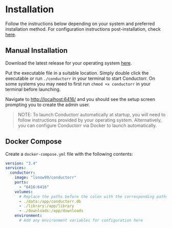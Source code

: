 # Installation

Follow the instructions below depending on your system and preferred installation method. For configuration instructions post-installation, check [here](/guide/configuration.html).

## Manual Installation

Download the latest release for your operating system [here](https://github.com/lsnow99/conductorr/releases).

Put the executable file in a suitable location. Simply double click the executable or run `./conductorr` in your terminal to start Conductorr. On some systems you may need to first run `chmod +x conductorr` in your terminal before launching.

Navigate to [http://localhost:6416/](http://localhost:6416/) and you should see the setup screen prompting you to create the admin user.

> NOTE: To launch Conductorr automatically at startup, you will need to follow instructions provided by your operating system. Alternatively, you can configure Conductorr via Docker to launch automatically.

## Docker Compose

Create a `docker-compose.yml` file with the following contents:

```yml
version: "3.4"
services:
  conductorr:
    image: "lsnow99/conductorr"
    ports:
      - "6416:6416"
    volumes:
      # Replace the paths before the colon with the corresponding paths on your host system
      - ./data:/app/conductorr.db
      - ./library:/app/library
      - ./downloads:/app/downloads
    environment:
      # Add any environment variables for configuration here
```
